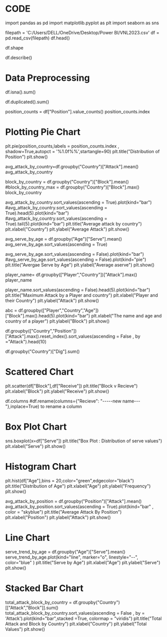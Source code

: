 # CODE

import pandas as pd
import matplotlib.pyplot as plt
import seaborn as sns

filepath = 'C:/Users/DELL/OneDrive/Desktop/Power BI/VNL2023.csv'
df = pd.read_csv(filepath)
df.head()

df.shape

df.describe()

# Data Preprocessing

df.isna().sum()

df.duplicated().sum()

position_counts = df["Position"].value_counts()
position_counts.index

# Plotting Pie Chart

plt.pie(position_counts,labels = position_counts.index , shadow=True,autopct = '%1.0f%%',startangle=90)
plt.title("Distribution of Position")
plt.show()

avg_attack_by_country=df.groupby("Country")["Attack"].mean()
avg_attack_by_country

block_by_country = df.groupby("Country")["Block"].mean()
#block_by_country_max = df.groupby("Country")["Block"].max()
block_by_country

avg_attack_by_country.sort_values(ascending = True).plot(kind="bar")
#avg_attack_by_country.sort_values(ascending = True).head(5).plot(kind="bar")
#avg_attack_by_country.sort_values(ascending = True).tail(5).plot(kind="bar")
plt.title("Average attack by country")
plt.xlabel("Country")
plt.ylabel("Average Attack")
plt.show()

avg_serve_by_age = df.groupby("Age")["Serve"].mean()
avg_serve_by_age.sort_values(ascending = True)

avg_serve_by_age.sort_values(ascending = False).plot(kind="bar")
#avg_serve_by_age.sort_values(ascending = False).plot(kind="pie")
plt.title("Avergae Serve by Age")
plt.ylabel("Average aserve")
plt.show()

player_name= df.groupby(["Player","Country"])["Attack"].max()
player_name

player_name.sort_values(ascending = False).head(5).plot(kind="bar")
plt.title("Maximum Attack by a Player and country")
plt.xlabel("Player and their Country")
plt.ylabel("Attack")
plt.show()

abc = df.groupby(["Player","Country","Age"])["Block"].max().head(5).plot(kind="bar")
plt.xlabel("The name and age and country of a player")
plt.ylabel("Block")
plt.show()

df.groupby(["Country","Position"])["Attack"].max().reset_index().sort_values(ascending = False , by ="Attack").head(10)

df.groupby("Country")["Dig"].sum()

# Scattered Chart

plt.scatter(df["Block"],df["Receive"])
plt.title("Block v Recieve")
plt.xlabel("Block")
plt.ylabel("Receive")
plt.show()

df.columns
#df.rename(columns={"Recieve": "-----new name---"},inplace=True)  to rename a column

# Box Plot Chart

sns.boxplot(x=df["Serve"])
plt.title("Box Plot : Distribution of serve values")
plt.xlabel("Serve")
plt.show()

# Histogram Chart

plt.hist(df["Age"],bins = 20,color="green",edgecolor="black")
plt.title("Distribution of Age")
plt.xlabel("Age")
plt.ylabel("Frequency")
plt.show()

avg_attack_by_position = df.groupby("Position")["Attack"].mean()
avg_attack_by_position.sort_values(ascending = True).plot(kind="bar" , color = "skyblue")
plt.title("Average Attack By Position")
plt.xlabel("Position")
plt.ylabel("Attack")
plt.show()

# Line Chart

serve_trend_by_age = df.groupby("Age")["Serve"].mean()
serve_trend_by_age.plot(kind="line", marker="o", linestyle="--", color="blue" )
plt.title("Serve by Age")
plt.xlabel("Age")
plt.ylabel("Serve")
plt.show()

# Stacked Bar Chart

total_attack_block_by_country = df.groupby("Country")[["Attack","Block"]].sum()
total_attack_block_by_country.sort_values(ascending = False , by = 'Attack').plot(kind="bar",stacked =True, colormap = "viridis")
plt.title("Total Attack and Block by Country")
plt.xlabel("Country")
plt.ylabel("Total Values")
plt.show()

